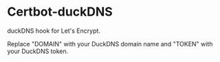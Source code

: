 # Certbot-duckDNS

duckDNS hook for Let's Encrypt.

Replace "DOMAIN" with your DuckDNS domain name and "TOKEN" with your DuckDNS token.
